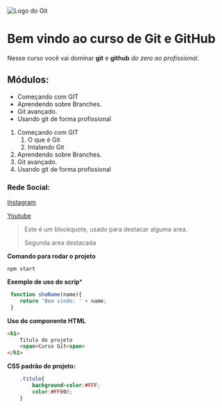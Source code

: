 ![Logo do Git](https://enotas.com.br/blog/wp-content/uploads/2021/02/GitHub.jpg)
# Bem vindo ao curso de Git e GitHub
Nesse curso você vai dominar **git** e **github** _do zero ao profissional._

## Módulos:
<!-- _Entendendo o que é **git**, aprendendo sobre **respositório**,
trabalhando com **branches**._ -->

<!-- Lista Nao ordenada-->
* Começando com GIT
* Aprendendo sobre Branches.
* Git avançado.
* Usando git de forma profissional

<!-- Lista ordenada-->
1. Começando com GIT
    1. O que é Git
    2. Intalando Git
2. Aprendendo sobre Branches.
3. Git avançado.
4. Usando git de forma profissional
<!-- Tipos de titulos -->
<!-- # Titulo <1>

## Titulo <2>

### Titulo <3>
#### Titulo <4>
##### Titulo <5>
###### Titulo <6> -->

### Rede Social:
[Instagram](https://instagram.com/geraldocafe)

[Youtube](https://youtube.com/c/geraldocafe)


<!--Blockquote algo para destacar um texto-->
>Este é um blockquote, usado para destacar alguma area.
>
>Segunda area destacada

**Comando para rodar o projeto**
```
npm start
```
**Exemplo de uso do scrip***
```js
 function shoName(name){
    return 'Bem vindo: ' + name;
 }
```
**Uso do componente HTML**

``` html
<h1>
    Titulo do projeto
    <span>Curso Git<span>
</h1>
```
**CSS padrão do projeto:**
```css
    .titulo{
        background-color:#FFF;
        color:#FF000;
    }
```
        




